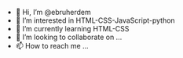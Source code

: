 - 👋 Hi, I’m @ebruherdem
- 👀 I’m interested in HTML-CSS-JavaScript-python 
- 🌱 I’m currently learning HTML-CSS
- 💞️ I’m looking to collaborate on ...
- 📫 How to reach me ...

<!---
ebruherdem/ebruherdem is a ✨ special ✨ repository because its `README.md` (this file) appears on your GitHub profile.
You can click the Preview link to take a look at your changes.
--->
